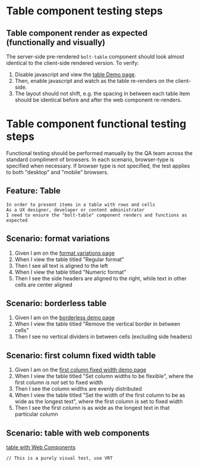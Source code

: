 # Table component testing steps

## Table component render as expected (functionally and visually)

The server-side pre-rendered `bolt-table` component should look almost identical to the client-side rendered version. To verify:

1. Disable javascript and view the [table Demo page](https://boltdesignsystem.com/pattern-lab/patterns/02-components-table-05-table/02-components-table-05-table.html).
2. Then, enable javascript and watch as the table re-renders on the client-side.
3. The layout should not shift, e.g. the spacing in between each table item should be identical before and after the web component re-renders.

# Table component functional testing steps

Functional testing should be performed manually by the QA team across the standard compliment of browsers. In each scenario, browser-type is specified when necessary. If browser type is not specified, the test applies to both "desktop" and "mobile" browsers.

## Feature: Table

    In order to present items in a table with rows and cells
    As a UX designer, developer or content administrator
    I need to ensure the "bolt-table" component renders and functions as expected

## Scenario: format variations

1. Given I am on the [format variations page](https://boltdesignsystem.com/pattern-lab/patterns/02-components-table-10-table-format-variations/02-components-table-10-table-format-variations.html)
2. When I view the table titled "Regular format"
3. Then I see all text is aligned to the left
4. When I view the table titled "Numeric format"
5. Then I see the side headers are aligned to the right, while text in other cells are center aligned

## Scenario: borderless table

1. Given I am on the [borderless demo page](https://boltdesignsystem.com/pattern-lab/patterns/02-components-table-15-table-borderless/02-components-table-15-table-borderless.html)
2. When I view the table titled "Remove the vertical border in between cells"
3. Then I see no vertical dividers in between cells (excluding side headers)

## Scenario: first column fixed width table

1. Given I am on the [first column fixed width demo page](https://boltdesignsystem.com/pattern-lab/patterns/02-components-table-20-table-first-column-fixed-width/02-components-table-20-table-first-column-fixed-width.html)
2. When I view the table titled "Set column widths to be flexible", where the first column _is not_ set to fixed width
3. Then I see the column widths are evenly distributed
4. When I view the table titled "Set the width of the first column to be as wide as the longest text", where the first column _is_ set to fixed width
5. Then I see the first column is as wide as the longest text in that particular column

## Scenario: table with web components

[table with Web Components](https://boltdesignsystem.com/pattern-lab/patterns/02-components-table-999-table-with-web-component/02-components-table-999-table-with-web-component.html)

`// This is a purely visual test, use VRT`
